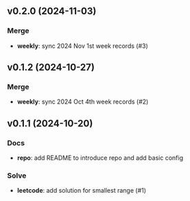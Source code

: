 ## v0.2.0 (2024-11-03)

### Merge

- **weekly**: sync 2024 Nov 1st week records (#3)

## v0.1.2 (2024-10-27)

### Merge

- **weekly**: sync 2024 Oct 4th week records (#2)

## v0.1.1 (2024-10-20)

### Docs

- **repo**: add README to introduce repo and add basic config

### Solve

- **leetcode**: add solution for smallest range (#1)
